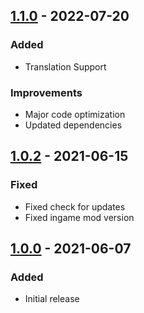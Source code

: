 ## [1.1.0] - 2022-07-20

### Added

- Translation Support

### Improvements

- Major code optimization
- Updated dependencies


## [1.0.2] - 2021-06-15

### Fixed

- Fixed check for updates
- Fixed ingame mod version

## [1.0.0] - 2021-06-07

### Added

- Initial release

[unreleased]: https://github.com/thespbgamer/LovedLabelsRedux/compare/v1.1.0...HEAD
[1.1.0]: https://github.com/thespbgamer/LovedLabelsRedux/releases/tag/1.1.0
[1.0.2]: https://github.com/thespbgamer/LovedLabelsRedux/releases/tag/1.1.0
[1.0.0]: https://github.com/thespbgamer/LovedLabelsRedux/releases/tag/1.1.0

